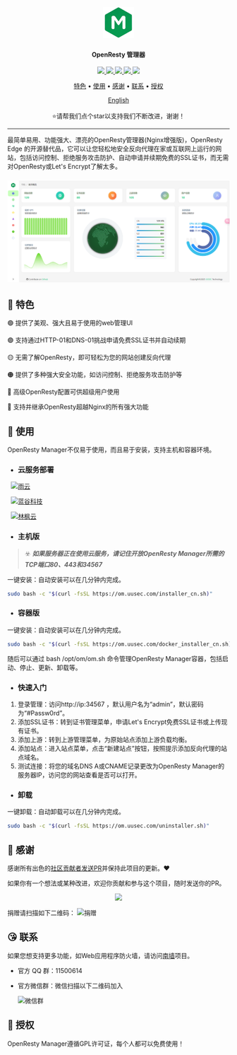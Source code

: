 <h1 align="center">
  <br>
  <img src="https://github.com/Safe3/openresty-manager/blob/main/logo.png" alt="OpenResty Manager" width="70px">
</h1>
<h4 align="center">OpenResty 管理器</h4>

<p align="center">
<a href="https://github.com/Safe3/openresty-manager/releases"><img src="https://img.shields.io/github/downloads/Safe3/openresty-manager/total">
<a href="https://github.com/Safe3/openresty-manager/graphs/contributors"><img src="https://img.shields.io/github/contributors-anon/Safe3/openresty-manager">
<a href="https://github.com/Safe3/openresty-manager/releases/"><img src="https://img.shields.io/github/release/Safe3/openresty-manager">
<a href="https://github.com/Safe3/openresty-manager/issues"><img src="https://img.shields.io/github/issues-raw/Safe3/openresty-manager">
<a href="https://github.com/Safe3/openresty-manager/discussions"><img src="https://img.shields.io/github/discussions/Safe3/openresty-manager">
</p>
<p align="center">
  <a href="#dart-特色">特色</a> •
  <a href="#rocket-使用">使用</a> •
  <a href="#gift_heart-感谢">感谢</a> •
  <a href="#kissing_heart-联系">联系</a> •
  <a href="#key-授权">授权</a>
</p>

<p align="center">
  <a href="https://github.com/Safe3/openresty-manager/blob/main/README.md">English</a>
  <br/><br/>
  ⭐请帮我们点个star以支持我们不断改进，谢谢！
</p>

---

最简单易用、功能强大、漂亮的OpenResty管理器(Nginx增强版)，OpenResty Edge 的开源替代品，它可以让您轻松地安全反向代理在家或互联网上运行的网站，包括访问控制、拒绝服务攻击防护、自动申请并续期免费的SSL证书，而无需对OpenResty或Let's Encrypt了解太多。

<h3 align="center">
  <img src="https://github.com/Safe3/openresty-manager/blob/main/openresty-manager_cn.png" alt="OpenResty Manager" width="700px">
  <br>
</h3>

## :dart: 特色
:green_circle: 提供了美观、强大且易于使用的web管理UI

 :purple_circle: 支持通过HTTP-01和DNS-01挑战申请免费SSL证书并自动续期

 :yellow_circle: 无需了解OpenResty，即可轻松为您的网站创建反向代理

 :orange_circle: 提供了多种强大安全功能，如访问控制、拒绝服务攻击防护等

 :red_circle: 高级OpenResty配置可供超级用户使用

 :large_blue_circle: 支持并继承OpenResty超越Nginx的所有强大功能



## :rocket: 使用

OpenResty Manager不仅易于使用，而且易于安装，支持主机和容器环境。

- ### 云服务部署

&nbsp;&nbsp;<a href="https://app.rainyun.com/apps/rca/store/6202?ref=689306" target="_blank"><img height="42" src="https://rainyun-apps.cn-nb1.rains3.com/materials/deploy-on-rainyun-cn.svg" alt="雨云"></a>

&nbsp;&nbsp;<a href="https://8465.cn/aff/NCKQREHC" target="_blank"><img height="32" src="https://8465.cn/themes/web/www/upload/local665305c838bfb.png" alt="蓝谷科技"></a>

&nbsp;&nbsp;<a href="https://www.dkdun.cn/aff/RXBQPEUU" target="_blank"><img height="32" src="https://www.dkdun.cn/themes/web/www/upload/local673d5fc9c789c.png" alt="林枫云"></a>

- ### 主机版

> :biohazard: ***如果服务器正在使用云服务，请记住开放OpenResty Manager所需的TCP端口80、443和34567***

一键安装：自动安装可以在几分钟内完成。

```bash
sudo bash -c "$(curl -fsSL https://om.uusec.com/installer_cn.sh)"
```



- ### 容器版

一键安装：自动安装可以在几分钟内完成。

```bash
sudo bash -c "$(curl -fsSL https://om.uusec.com/docker_installer_cn.sh)"
```

随后可以通过 bash /opt/om/om.sh 命令管理OpenResty Manager容器，包括启动、停止、更新、卸载等。



- ### 快速入门

1. 登录管理：访问http://ip:34567 ，默认用户名为“admin”，默认密码为“#Passw0rd”。
2. 添加SSL证书：转到证书管理菜单，申请Let's Encrypt免费SSL证书或上传现有证书。
3. 添加上游：转到上游管理菜单，为原始站点添加上游负载均衡。
4. 添加站点：进入站点菜单，点击“新建站点”按钮，按照提示添加反向代理的站点域名。
5. 测试连接：将您的域名DNS A或CNAME记录更改为OpenResty Manager的服务器IP，访问您的网站查看是否可以打开。




- ### 卸载

一键卸载：自动卸载可以在几分钟内完成。

```bash
sudo bash -c "$(curl -fsSL https://om.uusec.com/uninstaller.sh)"
```




## :gift_heart: 感谢

感谢所有出色的[社区贡献者发送PR](https://github.com/Safe3/openresty-manager/graphs/contributors)并保持此项目的更新。❤️

如果你有一个想法或某种改进，欢迎你贡献和参与这个项目，随时发送你的PR。

<p align="center">
<a href="https://github.com/Safe3/openresty-manager/graphs/contributors">
  <img src="https://contrib.rocks/image?repo=Safe3/openresty-manager&max=500">
</a>
</p>
捐赠请扫描如下二维码：
<img src="https://waf.uusec.com/_media/sponsor.jpg" alt="捐赠"  height="300px" />



## :kissing_heart: 联系

如果您想支持更多功能，如Web应用程序防火墙，请访问[南墙](https://waf.uusec.com/)项目。

- 官方 QQ 群：11500614

- 官方微信群：微信扫描以下二维码加入

  <img src="https://waf.uusec.com/_media/weixin.jpg" alt="微信群"  height="200px" />


## :key: 授权

OpenResty Manager遵循GPL许可证，每个人都可以免费使用！

